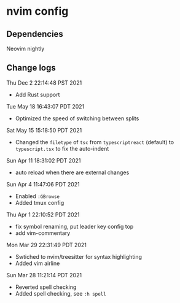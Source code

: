 # nvim config
## Dependencies
Neovim nightly

## Change logs
Thu Dec  2 22:14:48 PST 2021
- Add Rust support

Tue May 18 16:43:07 PDT 2021
- Optimized the speed of switching between splits

Sat May 15 15:18:50 PDT 2021
- Changed the `filetype` of `tsc` from `typescriptreact` (default) to `typescript.tsx` to fix the auto-indent

Sun Apr 11 18:31:02 PDT 2021
- auto reload when there are external changes

Sun Apr  4 11:47:06 PDT 2021
- Enabled `:GBrowse`
- Added tmux config

Thu Apr  1 22:10:52 PDT 2021
- fix symbol renaming, put leader key config top
- add vim-commentary

Mon Mar 29 22:31:49 PDT 2021
- Swtiched to nvim/treesitter for syntax highlighting
- Added vim airline

Sun Mar 28 11:21:14 PDT 2021

- Reverted spell checking
- Added spell checking, see `:h spell`

